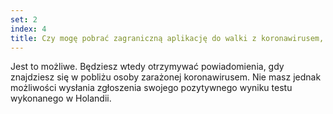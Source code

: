 ```yaml
---
set: 2
index: 4
title: Czy mogę pobrać zagraniczną aplikację do walki z koronawirusem, gdy przebywam w kraju, gdzie aplikacja ta nadal działa?
---
```

Jest to możliwe. Będziesz wtedy otrzymywać powiadomienia, gdy znajdziesz się w pobliżu osoby zarażonej koronawirusem. Nie masz jednak możliwości wysłania zgłoszenia swojego pozytywnego wyniku testu wykonanego w Holandii.
